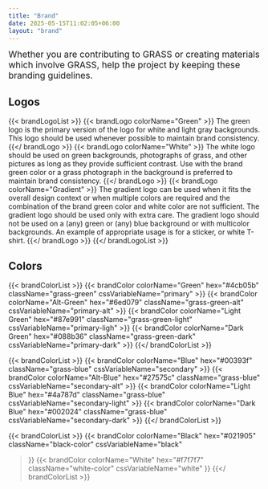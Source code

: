 ```yaml
---
title: "Brand"
date: 2025-05-15T11:02:05+06:00
layout: "brand"
---
```


<span style="font-size:1.25em;" class="text-secondary">Whether you are contributing to GRASS or creating materials which involve GRASS, help the project by keeping these branding guidelines.</span>

## Logos

{{< brandLogoList >}}
    {{< brandLogo colorName="Green" >}}
        The green logo is the primary version of the logo for white and light gray backgrounds. This logo should be used whenever possible to maintain brand consistency.
    {{</ brandLogo >}}
    {{< brandLogo colorName="White" >}}
        The white logo should be used on green backgrounds, photographs of grass, and other pictures as long as they provide sufficient contrast. Use with the brand green color or a grass photograph in the background is preferred to maintain brand consistency.
    {{</ brandLogo >}}
    {{< brandLogo colorName="Gradient" >}}
        The gradient logo can be used when it fits the overall design context or when multiple colors are required and the combination of the brand green color and white color are not sufficient. The gradient logo should be used only with extra care. The gradient logo should not be used on a (any) green or (any) blue background or with multicolor backgrounds. An example of appropriate usage is for a sticker, or white T-shirt.
    {{</ brandLogo >}}
{{</ brandLogoList >}}

## Colors

{{< brandColorList >}}
    {{< brandColor colorName="Green"   hex="#4cb05b" className="grass-green" cssVariableName="primary" >}}
    {{< brandColor colorName="Alt-Green"   hex="#6ed079" className="grass-green-alt" cssVariableName="primary-alt" >}}
    {{< brandColor colorName="Light Green"   hex="#87e991" className="grass-green-light" cssVariableName="primary-ligh" >}}
    {{< brandColor colorName="Dark Green"   hex="#088b36" className="grass-green-dark" cssVariableName="primary-dark" >}}
{{</ brandColorList >}}

{{< brandColorList >}}
    {{< brandColor colorName="Blue" hex="#00393f" className="grass-blue" cssVariableName="secondary" >}}
    {{< brandColor colorName="Alt-Blue" hex="#27575c" className="grass-blue" cssVariableName="secondary-alt" >}}
    {{< brandColor colorName="Light Blue" hex="#4a787d" className="grass-blue" cssVariableName="secondary-light" >}}
    {{< brandColor colorName="Dark Blue" hex="#002024" className="grass-blue" cssVariableName="secondary-dark" >}}
{{</ brandColorList >}}

{{< brandColorList >}}
  {{< brandColor
    colorName="Black"
    hex="#021905"
    className="black-color"
    cssVariableName="black"
  >}}
  {{< brandColor
    colorName="White"
    hex="#f7f7f7"
    className="white-color"
    cssVariableName="white"
  >}}
{{</ brandColorList >}}

